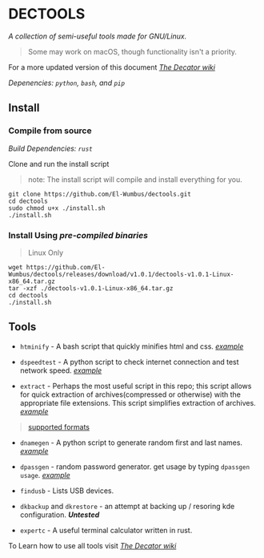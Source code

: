 
# DECTOOLS

*A collection of semi-useful tools made for GNU/Linux.*

> Some may work on macOS, though functionality isn't a priority.

For a more updated version of this document *[The Decator wiki](https://el-wumbus.github.io/wiki)*  

*Depenencies: `python`, `bash`, and `pip`*

## Install

### Compile from source

*Build Dependencies: `rust`*

Clone and run the install script

> note: The install script will compile and install everything for you.

```shell
git clone https://github.com/El-Wumbus/dectools.git
cd dectools
sudo chmod u+x ./install.sh
./install.sh
```

### Install Using *pre-compiled binaries*

> Linux Only

```shell
wget https://github.com/El-Wumbus/dectools/releases/download/v1.0.1/dectools-v1.0.1-Linux-x86_64.tar.gz
tar -xzf ./dectools-v1.0.1-Linux-x86_64.tar.gz
cd dectools
./install.sh
```

## Tools

- `htminify` - A bash script that quickly minifies html and css. *[example](https://asciinema.org/a/UrK0zTDwZeVA0qfpDdijE8a1A)*

- `dspeedtest` - A python script to check internet connection and test network speed. *[example](https://asciinema.org/a/473974)*

- `extract` - Perhaps the most useful script in this repo; this script allows for quick extraction of archives(compressed or otherwise) with the appropriate file extensions. This script simplifies extraction of archives.  *[example](https://asciinema.org/a/dL4Nlw3IoVAOtAms38o5uezMR)*

> [supported formats](https://github.com/El-Wumbus/dectools/blob/development/Docs/ExtractSupportedFileTypes.md)

- `dnamegen` - A python script to generate random first and last names. *[example](https://asciinema.org/a/473926)*

- `dpassgen` - random password generator. get usage by typing `dpassgen usage`. *[example](https://asciinema.org/a/473989)*

- `findusb` - Lists USB devices.

- `dkbackup` and `dkrestore` - an attempt at backing up / resoring kde configuration. ***Untested***

- `expertc` - A useful terminal calculator written in rust.

To Learn how to use all tools visit *[The Decator wiki](https://el-wumbus.github.io/wiki)*  
